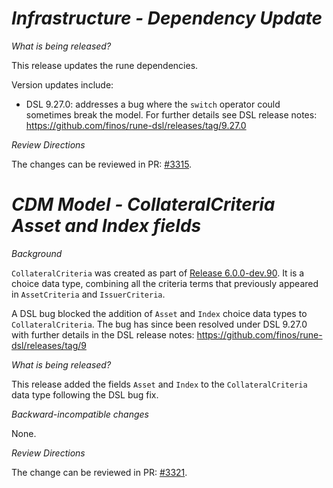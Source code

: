 # *Infrastructure - Dependency Update*

_What is being released?_

This release updates the rune dependencies.

Version updates include:
- DSL 9.27.0: addresses a bug where the `switch` operator could sometimes break the model. For further details see DSL release notes: https://github.com/finos/rune-dsl/releases/tag/9.27.0

_Review Directions_

The changes can be reviewed in PR: [#3315](https://github.com/finos/common-domain-model/pull/3315).



# *CDM Model - CollateralCriteria Asset and Index fields*

_Background_

`CollateralCriteria` was created as part of [Release 6.0.0-dev.90](https://github.com/finos/common-domain-model/releases/tag/6.0.0-dev.90). It is a choice data type, combining all the criteria terms that previously appeared in `AssetCriteria` and `IssuerCriteria`.


A DSL bug blocked the addition of `Asset` and `Index` choice data types to `CollateralCriteria`. The bug has since been resolved under DSL 9.27.0 with further details in the DSL release notes: https://github.com/finos/rune-dsl/releases/tag/9


_What is being released?_

This release added the fields `Asset` and `Index` to the `CollateralCriteria` data type following the DSL bug fix.

_Backward-incompatible changes_

None.

_Review Directions_

The change can be reviewed in PR: [#3321](https://github.com/finos/common-domain-model/pull/3321).
